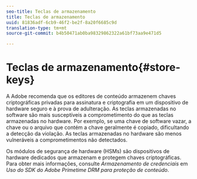 ```yaml
---
seo-title: Teclas de armazenamento
title: Teclas de armazenamento
uuid: 81836adf-6cb9-46f2-be2f-8a20f6685c9d
translation-type: tm+mt
source-git-commit: b4b50471ab0ba98329862322a61bf73aa9e471d5

---
```



# Teclas de armazenamento{#store-keys}

A Adobe recomenda que os editores de conteúdo armazenem chaves criptográficas privadas para assinatura e criptografia em um dispositivo de hardware seguro e à prova de adulteração. As teclas armazenadas no software são mais susceptíveis a comprometimento do que as teclas armazenadas no hardware. Por exemplo, se uma chave de software vazar, a chave ou o arquivo que contém a chave geralmente é copiado, dificultando a detecção da violação. As teclas armazenadas no hardware são menos vulneráveis a comprometimentos não detectados.

Os módulos de segurança de hardware (HSMs) são dispositivos de hardware dedicados que armazenam e protegem chaves criptográficas. Para obter mais informações, consulte *Armazenamento de credenciais* em *Uso do SDK do Adobe Primetime DRM para proteção de conteúdo*.
